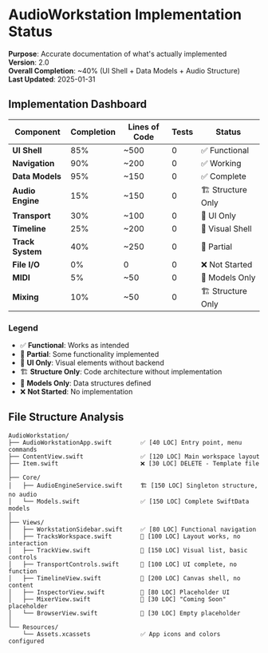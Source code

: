 # AudioWorkstation Implementation Status

**Purpose**: Accurate documentation of what's actually implemented  
**Version**: 2.0  
**Overall Completion**: ~40% (UI Shell + Data Models + Audio Structure)  
**Last Updated**: 2025-01-31

## Implementation Dashboard

| Component | Completion | Lines of Code | Tests | Status |
|-----------|------------|---------------|-------|---------|
| **UI Shell** | 85% | ~500 | 0 | ✅ Functional |
| **Navigation** | 90% | ~200 | 0 | ✅ Working |
| **Data Models** | 95% | ~150 | 0 | ✅ Complete |
| **Audio Engine** | 15% | ~150 | 0 | 🏗️ Structure Only |
| **Transport** | 30% | ~100 | 0 | 🎨 UI Only |
| **Timeline** | 25% | ~200 | 0 | 🎨 Visual Shell |
| **Track System** | 40% | ~250 | 0 | 🔄 Partial |
| **File I/O** | 0% | 0 | 0 | ❌ Not Started |
| **MIDI** | 5% | ~50 | 0 | 📐 Models Only |
| **Mixing** | 10% | ~50 | 0 | 🏗️ Structure Only |

### Legend
- ✅ **Functional**: Works as intended
- 🔄 **Partial**: Some functionality implemented
- 🎨 **UI Only**: Visual elements without backend
- 🏗️ **Structure Only**: Code architecture without implementation
- 📐 **Models Only**: Data structures defined
- ❌ **Not Started**: No implementation

## File Structure Analysis

```
AudioWorkstation/
├── AudioWorkstationApp.swift        ✅ [40 LOC] Entry point, menu commands
├── ContentView.swift                ✅ [120 LOC] Main workspace layout
├── Item.swift                       ❌ [30 LOC] DELETE - Template file
│
├── Core/
│   ├── AudioEngineService.swift     🏗️ [150 LOC] Singleton structure, no audio
│   └── Models.swift                 ✅ [150 LOC] Complete SwiftData models
│
├── Views/
│   ├── WorkstationSidebar.swift     ✅ [80 LOC] Functional navigation
│   ├── TracksWorkspace.swift        🔄 [100 LOC] Layout works, no interaction
│   ├── TrackView.swift              🔄 [150 LOC] Visual list, basic controls
│   ├── TransportControls.swift      🎨 [100 LOC] UI complete, no function
│   ├── TimelineView.swift           🎨 [200 LOC] Canvas shell, no content
│   ├── InspectorView.swift          🎨 [80 LOC] Placeholder UI
│   ├── MixerView.swift              📐 [30 LOC] "Coming Soon" placeholder
│   └── BrowserView.swift            📐 [30 LOC] Empty placeholder
│
└── Resources/
    └── Assets.xcassets              ✅ App icons and colors configured